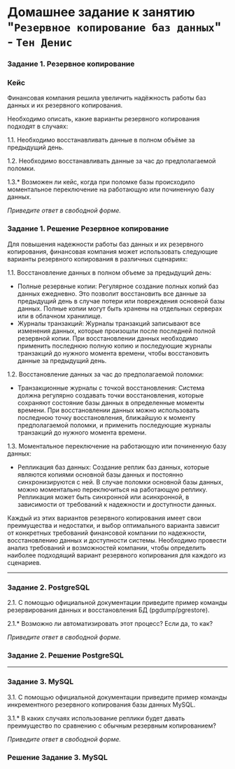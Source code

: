 # Домашнее задание к занятию "`Резервное копирование баз данных`" - `Тен Денис`

### Задание 1. Резервное копирование

### Кейс
Финансовая компания решила увеличить надёжность работы баз данных и их резервного копирования. 

Необходимо описать, какие варианты резервного копирования подходят в случаях: 

1.1. Необходимо восстанавливать данные в полном объёме за предыдущий день.

1.2. Необходимо восстанавливать данные за час до предполагаемой поломки.

1.3.* Возможен ли кейс, когда при поломке базы происходило моментальное переключение на работающую или починенную базу данных.

*Приведите ответ в свободной форме.*

### Задание 1. Решение Резервное копирование

Для повышения надежности работы баз данных и их резервного копирования, финансовая компания может использовать следующие варианты резервного копирования в различных сценариях:

1.1. Восстановление данных в полном объеме за предыдущий день:
   - Полные резервные копии: Регулярное создание полных копий баз данных ежедневно. Это позволит восстановить все данные за предыдущий день в случае потери или повреждения основной базы данных. Полные копии могут быть хранены на отдельных серверах или в облачном хранилище.
   - Журналы транзакций: Журналы транзакций записывают все изменения данных, которые произошли после последней полной резервной копии. При восстановлении данных необходимо применить последнюю полную копию и последующие журналы транзакций до нужного момента времени, чтобы восстановить данные за предыдущий день.

1.2. Восстановление данных за час до предполагаемой поломки:
   - Транзакционные журналы с точкой восстановления: Система должна регулярно создавать точки восстановления, которые сохраняют состояние базы данных в определенные моменты времени. При восстановлении данных можно использовать последнюю точку восстановления, ближайшую к моменту предполагаемой поломки, и применить последующие журналы транзакций до нужного момента времени.

1.3. Моментальное переключение на работающую или починенную базу данных:
   - Репликация баз данных: Создание реплик баз данных, которые являются копиями основной базы данных и постоянно синхронизируются с ней. В случае поломки основной базы данных, можно моментально переключиться на работающую реплику. Репликация может быть синхронной или асинхронной, в зависимости от требований к надежности и доступности данных.

Каждый из этих вариантов резервного копирования имеет свои преимущества и недостатки, и выбор оптимального варианта зависит от конкретных требований финансовой компании по надежности, восстановлению данных и доступности системы. Необходимо провести анализ требований и возможностей компании, чтобы определить наиболее подходящий вариант резервного копирования для каждого из сценариев.


---

### Задание 2. PostgreSQL

2.1. С помощью официальной документации приведите пример команды резервирования данных и восстановления БД (pgdump/pgrestore).

2.1.* Возможно ли автоматизировать этот процесс? Если да, то как?

*Приведите ответ в свободной форме.*

### Задание 2. Решение PostgreSQL

---

### Задание 3. MySQL

3.1. С помощью официальной документации приведите пример команды инкрементного резервного копирования базы данных MySQL. 

3.1.* В каких случаях использование реплики будет давать преимущество по сравнению с обычным резервным копированием?

*Приведите ответ в свободной форме.*

### Решение Задание 3. MySQL
